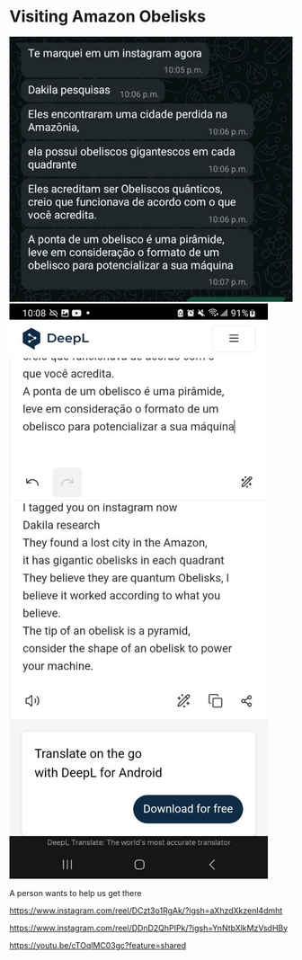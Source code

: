 # Visiting Amazon Obelisks

![](img/obelisk1.jpg)
![](img/obelisk2.jpg)

A person wants to help us get there

https://www.instagram.com/reel/DCzt3o1RgAk/?igsh=aXhzdXkzenl4dmht

https://www.instagram.com/reel/DDnD2QhPIPk/?igsh=YnNtbXlkMzVsdHBy

https://youtu.be/cTOqlMC03gc?feature=shared